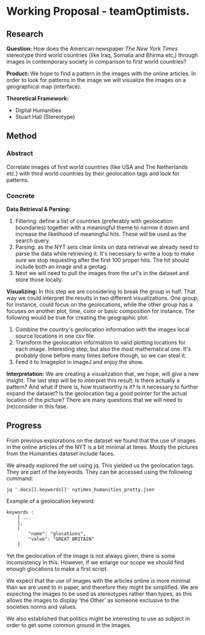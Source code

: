 # Working Proposal - teamOptimists.

## Research

**Question:**
How does the American newspaper *The New York Times* stereotype third world countries (like Iraq, Somalia and Bhirma etc,) through images in contemporary society in comparison to first world countries?

**Product:**
We hope to find a pattern in the images with the online articles. In order to look for patterns in the image we will visualize the images on a geographical map (interface).

**Theoretical Framework:**
- Digital Humanities
- Stuart Hall (Stereotype)

## Method

### Abstract
Correlate images of first world countries (like USA and The Netherlands etc.) with third world countries by their geolocation tags and look for patterns.

### Concrete

**Data Retrieval & Parsing:**

1. Filtering: define a list of countries (preferably with geolocation boundaries) together with a meaningful theme to narrow it down and increase the likelihood of meaningful hits. These will be used as the search query. 
2. Parsing: as the NYT sets clear limits on data retrieval we already need to parse the data while retrieving it. It's necessary to write a loop to make sure we stop requesting after the first 100 proper hits. The hit should include both an image and a geotag. 
3. Next we will need to pull the images from the url's in the dataset and store those locally.

**Visualizing:**
In this step we are considering to break the group in half. That way we could interpret the results in two different visualizations. One group, for instance, could focus on the geolocations, while the other group has a focuses on another plot, time, color or basic composition for instance. The following would be true for creating the geographic plot:

1. Combine the country's geolocation information with the images local source locations in one csv file.
2. Transform the geolocation information to valid plotting locations for each image. Interesting step, but also the most mathematical one. It's probably done before many times before though, so we can steal it.
3. Feed it to Imageplot in imageJ and enjoy the show.

**Interpretation:**
We are creating a visualization that, we hope, will give a new insight. The last step will be to interpret this result. Is there actually a pattern? And what if there is, how trustworthy is it? Is it necessary to further expand the dataset? Is the geolocation tag a good pointer for the actual location of the picture? There are many questions that we will need to (re)consider in this fase. 

## Progress

From previous explorations on the dataset we found that the use of images in the online articles of the NYT is a bit minimal at times. Mostly the pictures from the Humanities dataset include faces. 

We already explored the set using jq. This yielded us the geolocation tags. They are part of the keywords. They can be accessed using the following command:

	jq '.docs[].keywords[]' nytimes_humanities_pretty.json

Example of a geolocation keyword: 
	
	keywords : 
		[ ...
		],
		[
			"name": "glocations",
			"value": "GREAT BRITAIN"
		]

Yet the geolocation of the image is not always given, there is some inconsistency in this. However, if we enlarge our scope we should find enough glocations to make a first script. 

We expect that the use of images with the articles online is more minimal than we are used to in paper, and therefore they might be simplified. We are expecting the images to be used as stereotypes rather than types, as this allows the images to display 'the Other' as someone exclusive to the societies norms and values. 

We also established that politics might be interesting to use as subject in order to get some common ground in the images. 
